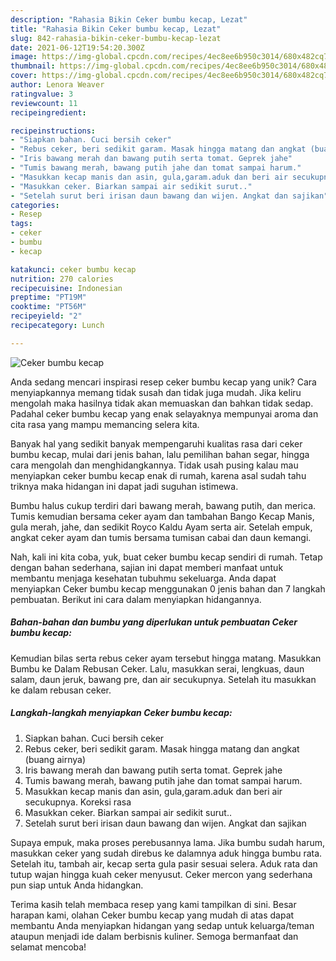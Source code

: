 ```yaml
---
description: "Rahasia Bikin Ceker bumbu kecap, Lezat"
title: "Rahasia Bikin Ceker bumbu kecap, Lezat"
slug: 842-rahasia-bikin-ceker-bumbu-kecap-lezat
date: 2021-06-12T19:54:20.300Z
image: https://img-global.cpcdn.com/recipes/4ec8ee6b950c3014/680x482cq70/ceker-bumbu-kecap-foto-resep-utama.jpg
thumbnail: https://img-global.cpcdn.com/recipes/4ec8ee6b950c3014/680x482cq70/ceker-bumbu-kecap-foto-resep-utama.jpg
cover: https://img-global.cpcdn.com/recipes/4ec8ee6b950c3014/680x482cq70/ceker-bumbu-kecap-foto-resep-utama.jpg
author: Lenora Weaver
ratingvalue: 3
reviewcount: 11
recipeingredient:

recipeinstructions:
- "Siapkan bahan. Cuci bersih ceker"
- "Rebus ceker, beri sedikit garam. Masak hingga matang dan angkat (buang airnya)"
- "Iris bawang merah dan bawang putih serta tomat. Geprek jahe"
- "Tumis bawang merah, bawang putih jahe dan tomat sampai harum."
- "Masukkan kecap manis dan asin, gula,garam.aduk dan beri air secukupnya. Koreksi rasa"
- "Masukkan ceker. Biarkan sampai air sedikit surut.."
- "Setelah surut beri irisan daun bawang dan wijen. Angkat dan sajikan"
categories:
- Resep
tags:
- ceker
- bumbu
- kecap

katakunci: ceker bumbu kecap 
nutrition: 270 calories
recipecuisine: Indonesian
preptime: "PT19M"
cooktime: "PT56M"
recipeyield: "2"
recipecategory: Lunch

---
```



![Ceker bumbu kecap](https://img-global.cpcdn.com/recipes/4ec8ee6b950c3014/680x482cq70/ceker-bumbu-kecap-foto-resep-utama.jpg)

Anda sedang mencari inspirasi resep ceker bumbu kecap yang unik? Cara menyiapkannya memang tidak susah dan tidak juga mudah. Jika keliru mengolah maka hasilnya tidak akan memuaskan dan bahkan tidak sedap. Padahal ceker bumbu kecap yang enak selayaknya mempunyai aroma dan cita rasa yang mampu memancing selera kita.

Banyak hal yang sedikit banyak mempengaruhi kualitas rasa dari ceker bumbu kecap, mulai dari jenis bahan, lalu pemilihan bahan segar, hingga cara mengolah dan menghidangkannya. Tidak usah pusing kalau mau menyiapkan ceker bumbu kecap enak di rumah, karena asal sudah tahu triknya maka hidangan ini dapat jadi suguhan istimewa.

Bumbu halus cukup terdiri dari bawang merah, bawang putih, dan merica. Tumis kemudian bersama ceker ayam dan tambahan Bango Kecap Manis, gula merah, jahe, dan sedikit Royco Kaldu Ayam serta air. Setelah empuk, angkat ceker ayam dan tumis bersama tumisan cabai dan daun kemangi.


Nah, kali ini kita coba, yuk, buat ceker bumbu kecap sendiri di rumah. Tetap dengan bahan sederhana, sajian ini dapat memberi manfaat untuk membantu menjaga kesehatan tubuhmu sekeluarga. Anda dapat menyiapkan Ceker bumbu kecap menggunakan 0 jenis bahan dan 7 langkah pembuatan. Berikut ini cara dalam menyiapkan hidangannya.

<!--inarticleads1-->

##### Bahan-bahan dan bumbu yang diperlukan untuk pembuatan Ceker bumbu kecap:



Kemudian bilas serta rebus ceker ayam tersebut hingga matang. Masukkan Bumbu ke Dalam Rebusan Ceker. Lalu, masukkan serai, lengkuas, daun salam, daun jeruk, bawang pre, dan air secukupnya. Setelah itu masukkan ke dalam rebusan ceker. 

<!--inarticleads2-->

##### Langkah-langkah menyiapkan Ceker bumbu kecap:

1. Siapkan bahan. Cuci bersih ceker
1. Rebus ceker, beri sedikit garam. Masak hingga matang dan angkat (buang airnya)
1. Iris bawang merah dan bawang putih serta tomat. Geprek jahe
1. Tumis bawang merah, bawang putih jahe dan tomat sampai harum.
1. Masukkan kecap manis dan asin, gula,garam.aduk dan beri air secukupnya. Koreksi rasa
1. Masukkan ceker. Biarkan sampai air sedikit surut..
1. Setelah surut beri irisan daun bawang dan wijen. Angkat dan sajikan


Supaya empuk, maka proses perebusannya lama. Jika bumbu sudah harum, masukkan ceker yang sudah direbus ke dalamnya aduk hingga bumbu rata. Setelah itu, tambah air, kecap serta gula pasir sesuai selera. Aduk rata dan tutup wajan hingga kuah ceker menyusut. Ceker mercon yang sederhana pun siap untuk Anda hidangkan. 

Terima kasih telah membaca resep yang kami tampilkan di sini. Besar harapan kami, olahan Ceker bumbu kecap yang mudah di atas dapat membantu Anda menyiapkan hidangan yang sedap untuk keluarga/teman ataupun menjadi ide dalam berbisnis kuliner. Semoga bermanfaat dan selamat mencoba!
